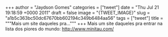 
+++
author = "Jaydson Gomes"
categories = ["tweet"]
date = "Thu Jul 21 19:18:59 +0000 2011"
draft = false
image = "{TWEET_IMAGE}"
slug = "a1b5c363bc50dc67670bb602194c349b6484aa56"
tags = ["tweet"]
title = """Mais um site daqueles pra..."""
+++
Mais um site daqueles pra entrar na lista dos piores do mundo: http://www.minitau.com/
